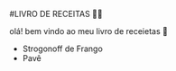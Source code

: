 #LIVRO DE RECEITAS :man_cook:

olá! bem vindo ao meu livro de receietas :wave:

- Strogonoff de Frango
- Pavê